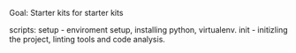 Goal: Starter kits for starter kits

scripts:
    setup - enviroment setup, installing python, virtualenv.
    init - initizling the project, linting tools and code analysis.
